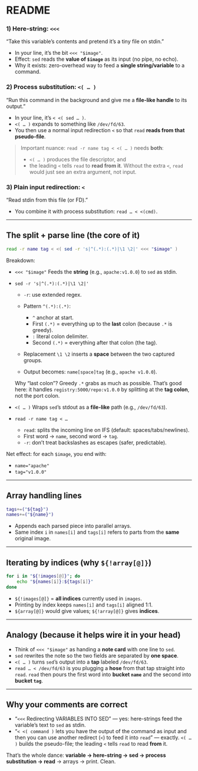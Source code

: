 # README

### 1) Here-string: `<<<`

“Take this variable’s contents and pretend it’s a tiny file on stdin.”

* In your line, it’s the bit `<<< "$image"`.
* Effect: `sed` reads the **value of `$image`** as its input (no pipe, no echo).
* Why it exists: zero-overhead way to feed a **single string/variable** to a command.

### 2) Process substitution: `<( … )`

“Run this command in the background and give me a **file-like handle** to its output.”

* In your line, it’s `< <( sed … )`.
* `<( … )` expands to something like `/dev/fd/63`.
* You then use a normal input redirection `<` so that `read` **reads from that pseudo-file**.

> Important nuance: `read -r name tag < <( … )` needs **both**:
>
> * `<( … )` produces the file descriptor, and
> * the leading `<` tells `read` to **read from it**.
>   Without the extra `<`, `read` would just see an extra argument, not input.

### 3) Plain input redirection: `<`

“Read stdin from this file (or FD).”

* You combine it with process substitution: `read … < <(cmd)`.

---

## The split + parse line (the core of it)

```bash
read -r name tag < <( sed -r 's|^(.*):(.*)|\1 \2|' <<< "$image" )
```

Breakdown:

* `<<< "$image"`
  Feeds the **string** (e.g., `apache:v1.0.0`) to `sed` as stdin.

* `sed -r 's|^(.*):(.*)|\1 \2|'`

  * `-r`: use extended regex.
  * Pattern `^(.*):(.*)`:

    * `^` anchor at start.
    * First `(.*)` = everything up to the **last** colon (because `.*` is greedy).
    * `:` literal colon delimiter.
    * Second `(.*)` = everything after that colon (the tag).
  * Replacement `\1 \2` inserts a **space** between the two captured groups.
  * Output becomes: `name[space]tag` (e.g., `apache v1.0.0`).

  Why “last colon”? Greedy `.*` grabs as much as possible.
  That’s good here: it handles `registry:5000/repo:v1.0.0` by splitting at the **tag colon**, not the port colon.

* `<( … )`
  Wraps `sed`’s stdout as a **file-like** path (e.g., `/dev/fd/63`).

* `read -r name tag < …`

  * `read`: splits the incoming line on IFS (default: spaces/tabs/newlines).
  * First word → `name`, second word → `tag`.
  * `-r`: don’t treat backslashes as escapes (safer, predictable).

Net effect: for each `$image`, you end with:

* `name="apache"`
* `tag="v1.0.0"`

---

## Array handling lines

```bash
tags+=("${tag}")
names+=("${name}")
```

* Appends each parsed piece into parallel arrays.
* Same index `i` in `names[i]` and `tags[i]` refers to parts from the **same** original image.

---

## Iterating by **indices** (why `${!array[@]}`)

```bash
for i in "${!images[@]}"; do
    echo "${names[i]}:${tags[i]}"
done
```

* `${!images[@]}` = **all indices** currently used in `images`.
* Printing by index keeps `names[i]` and `tags[i]` aligned 1:1.
* `${array[@]}` would give values; `${!array[@]}` gives **indices**.

---

## Analogy (because it helps wire it in your head)

* Think of `<<< "$image"` as handing a **note card** with one line to `sed`.
* `sed` rewrites the note so the two fields are separated by **one space**.
* `<( … )` turns `sed`’s output into a **tap** labeled `/dev/fd/63`.
* `read … < /dev/fd/63` is you plugging a **hose** from that tap straight into `read`.
  `read` then pours the first word into **bucket `name`** and the second into **bucket `tag`**.

---

## Why your comments are correct

* “`<<<` Redirecting VARIABLES INTO SED” — yes: here-strings feed the variable’s text to `sed` as stdin.
* “`< <( command )` lets you have the output of the command as input and then you can use another redirect (`<`) to feed it into `read`” — exactly.
  `<( … )` builds the pseudo-file; the leading `<` tells `read` to read **from** it.

That’s the whole dance: **variable → here-string → sed → process substitution → read** → arrays → print. Clean.
